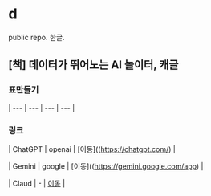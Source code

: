 # d
public repo. 한글.

## [책] 데이터가 뛰어노는 AI 놀이터, 캐글

### 표만들기
| --- | --- | --- | --- |

### 링크
| ChatGPT | openai | [이동]((https://chatgpt.com/) |

| Gemini | google | [이동]((https://gemini.google.com/app) |

| Claud | - | [이동](https://claude.ai/chats) |
